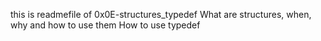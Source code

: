 this is readmefile of 0x0E-structures_typedef
What are structures, when, why and how to use them
How to use typedef
